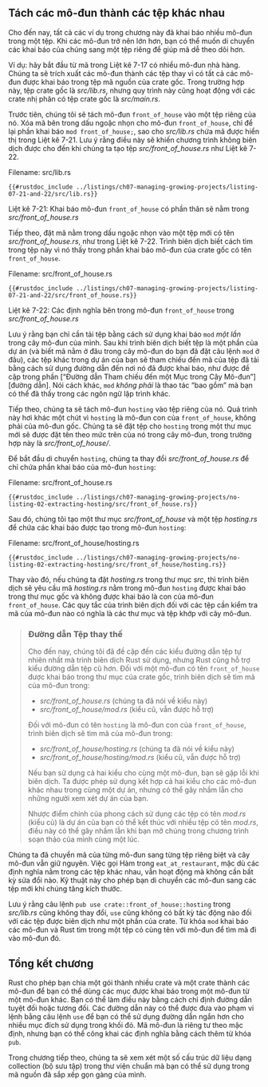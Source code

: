 ## Tách các mô-đun thành các tệp khác nhau

Cho đến nay, tất cả các ví dụ trong chương này đã khai báo nhiều mô-đun trong
một tệp. Khi các mô-đun trở nên lớn hơn, bạn có thể muốn di chuyển các khai báo
của chúng sang một tệp riêng để giúp mã dễ theo dõi hơn.

Ví dụ: hãy bắt đầu từ mã trong Liệt kê 7-17 có nhiều mô-đun nhà hàng. Chúng ta
sẽ trích xuất các mô-đun thành các tệp thay vì có tất cả các mô-đun được khai
báo trong tệp mã nguồn của crate gốc. Trong trường hợp này, tệp crate gốc là
*src/lib.rs*, nhưng quy trình này cũng hoạt động với các crate nhị phân có tệp
crate gốc là *src/main.rs*.

Trước tiên, chúng tôi sẽ tách mô-đun `front_of_house` vào một tệp riêng của nó.
Xóa mã bên trong dấu ngoặc nhọn cho mô-đun `front_of_house`, chỉ để lại phần
khai báo `mod front_of_house;`, sao cho *src/lib.rs* chứa mã được hiển thị trong
Liệt kê 7-21. Lưu ý rằng điều này sẽ khiến chương trình không biên dịch được cho
đến khi chúng ta tạo tệp *src/front_of_house.rs* như Liệt kê 7-22.

<span class="filename">Filename: src/lib.rs</span>

```rust,ignore,does_not_compile
{{#rustdoc_include ../listings/ch07-managing-growing-projects/listing-07-21-and-22/src/lib.rs}}
```

<span class="caption">Liệt kê 7-21: Khai báo mô-đun `front_of_house` có phần thân sẽ nằm trong *src/front_of_house.rs*</span>

Tiếp theo, đặt mã nằm trong dấu ngoặc nhọn vào một tệp mới có tên
*src/front_of_house.rs*, như trong Liệt kê 7-22. Trình biên dịch biết cách tìm
trong tệp này vì nó thấy trong phần khai báo mô-đun của crate gốc có tên
`front_of_house`.

<span class="filename">Filename: src/front_of_house.rs</span>

```rust,ignore
{{#rustdoc_include ../listings/ch07-managing-growing-projects/listing-07-21-and-22/src/front_of_house.rs}}
```

<span class="caption">Liệt kê 7-22: Các định nghĩa bên trong mô-đun `front_of_house` trong *src/front_of_house.rs*</span>

Lưu ý rằng bạn chỉ cần tải tệp bằng cách sử dụng khai báo `mod` *một lần* trong
cây mô-đun của mình. Sau khi trình biên dịch biết tệp là một phần của dự án (và
biết mã nằm ở đâu trong cây mô-đun do bạn đã đặt câu lệnh `mod` ở đâu), các tệp
khác trong dự án của bạn sẽ tham chiếu đến mã của tệp đã tải bằng cách sử dụng
đường dẫn đến nơi nó đã được khai báo, như được đề cập trong phần [“Đường dẫn
Tham chiếu đến một Mục trong Cây Mô-đun”][đường dẫn]<!-- ignore -->. Nói cách
khác, `mod` *không phải* là thao tác “bao gồm” mà bạn có thể đã thấy trong các
ngôn ngữ lập trình khác.

Tiếp theo, chúng ta sẽ tách mô-đun `hosting` vào tệp riêng của nó. Quá trình này
hơi khác một chút vì `hosting` là mô-đun con của `front_of_house`, không phải
của mô-đun gốc. Chúng ta sẽ đặt tệp cho `hosting` trong một thư mục mới sẽ được
đặt tên theo mức trên của nó trong cây mô-đun, trong trường hợp này là
*src/front_of_house/*.

Để bắt đầu di chuyển `hosting`, chúng ta thay đổi *src/front_of_house.rs* để chỉ
chứa phần khai báo của mô-đun `hosting`:

<span class="filename">Filename: src/front_of_house.rs</span>

```rust,ignore
{{#rustdoc_include ../listings/ch07-managing-growing-projects/no-listing-02-extracting-hosting/src/front_of_house.rs}}
```

Sau đó, chúng tôi tạo một thư mục *src/front_of_house* và một tệp *hosting.rs*
để chứa các khai báo được tạo trong mô-đun `hosting`:

<span class="filename">Filename: src/front_of_house/hosting.rs</span>

```rust,ignore
{{#rustdoc_include ../listings/ch07-managing-growing-projects/no-listing-02-extracting-hosting/src/front_of_house/hosting.rs}}
```

Thay vào đó, nếu chúng ta đặt *hosting.rs* trong thư mục *src*, thì trình biên
dịch sẽ yêu cầu mã *hosting.rs* nằm trong mô-đun `hosting` được khai báo trong
thư mục gốc và không được khai báo là con của mô-đun `front_of_house`. Các quy
tắc của trình biên dịch đối với các tệp cần kiểm tra mã của mô-đun nào có nghĩa
là các thư mục và tệp khớp với cây mô-đun.

> ### Đường dẫn Tệp thay thế
>
> Cho đến nay, chúng tôi đã đề cập đến các kiểu đường dẫn tệp tự nhiên nhất mà
> trình biên dịch Rust sử dụng, nhưng Rust cũng hỗ trợ kiểu đường dẫn tệp cũ
> hơn. Đối với một mô-đun có tên `front_of_house` được khai báo trong thư mục
> của crate gốc, trình biên dịch sẽ tìm mã của mô-đun trong:
>
> * *src/front_of_house.rs* (chúng ta đã nói về kiểu này)
> * *src/front_of_house/mod.rs* (kiểu cũ, vẫn được hỗ trợ)
>
> Đối với mô-đun có tên `hosting` là mô-đun con của `front_of_house`,
> trình biên dịch sẽ tìm mã của mô-đun trong:
>
> * *src/front_of_house/hosting.rs* (chúng ta đã nói về kiểu này)
> * *src/front_of_house/hosting/mod.rs* (kiểu cũ, vẫn được hỗ trợ)
>
> Nếu bạn sử dụng cả hai kiểu cho cùng một mô-đun, bạn sẽ gặp lỗi khi biên dịch.
> Ta được phép sử dụng kết hợp cả hai kiểu cho các mô-đun khác nhau trong cùng
> một dự án, nhưng có thể gây nhầm lẫn cho những người xem xét dự án của bạn.
> 
> Nhược điểm chính của phong cách sử dụng các tệp có tên *mod.rs* (kiểu củ) là
> dự án của bạn có thể kết thúc với nhiều tệp có tên *mod.rs*, điều này có thể
> gây nhầm lẫn khi bạn mở chúng trong chương trình soạn thảo của mình cùng một
> lúc.

Chúng ta đã chuyển mã của từng mô-đun sang từng tệp riêng biệt và cây mô-đun vẫn
giữ nguyên. Việc gọi Hàm trong `eat_at_restaurant`, mặc dù các định nghĩa nằm
trong các tệp khác nhau, vẫn hoạt động mà không cần bất kỳ sửa đổi nào. Kỹ thuật
này cho phép bạn di chuyển các mô-đun sang các tệp mới khi chúng tăng kích
thước.

Lưu ý rằng câu lệnh `pub use crate::front_of_house::hosting` trong *src/lib.rs*
cũng không thay đổi, `use` cũng không có bất kỳ tác động nào đối với các tệp
được biên dịch như một phần của crate. Từ khóa `mod` khai báo các mô-đun và Rust
tìm trong một tệp có cùng tên với mô-đun để tìm mã đi vào mô-đun đó.

## Tổng kết chương

Rust cho phép bạn chia một gói thành nhiều crate và một crate thành các mô-đun
để bạn có thể dùng các mục được khai báo trong một mô-đun từ một mô-đun khác.
Bạn có thể làm điều này bằng cách chỉ định đường dẫn tuyệt đối hoặc tương đối.
Các đường dẫn này có thể được đưa vào phạm vi lệnh bằng câu lệnh `use` để bạn có
thể sử dụng đường dẫn ngắn hơn cho nhiều mục đích sử dụng trong khối đó. Mã
mô-đun là riêng tư theo mặc định, nhưng bạn có thể công khai các định nghĩa bằng
cách thêm từ khóa `pub`.

Trong chương tiếp theo, chúng ta sẽ xem xét một số cấu trúc dữ liệu dạng
collection (bộ sưu tập) trong thư viện chuẩn mà bạn có thể sử dụng trong mã
nguồn đã sắp xếp gọn gàng của mình.

[paths]: ch07-03-paths-for-referring-to-an-item-in-the-module-tree.html
